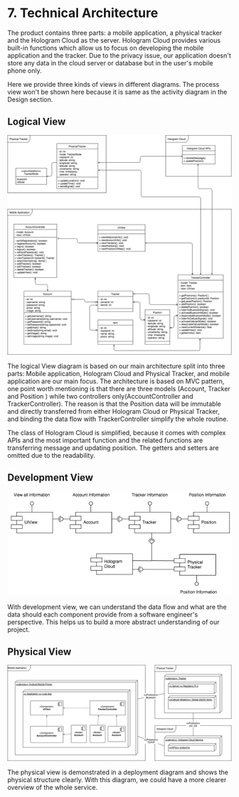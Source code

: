 # 7. Technical Architecture

The product contains three parts: a mobile application, a physical tracker and the Hologram Cloud as the server. Hologram Cloud provides various built-in functions which allow us to focus on developing the mobile application and the tracker. Due to the privacy issue, our application doesn't store any data in the cloud server or database but in the user's mobile phone only.

Here we provide three kinds of views in different diagrams. The process view won't be shown here because it is same as the activity diagram in the Design section.

## Logical View

![](assets/7-technical-architecture-logical.jpg)

The logical View diagram is based on our main architecture split into three parts: Mobile application, Hologram Cloud and Physical Tracker, and mobile application are our main focus. The architecture is based on MVC pattern, one point worth mentioning is that there are three models (Account, Tracker and Position ) while two controllers only(AccountController and TrackerController). The reason is that the Position data will be immutable and directly transferred from either Hologram Cloud or Physical Tracker, and binding the data flow with TrackerController simplify the whole routine.

The class of Hologram Cloud is simplified, because it comes with complex APIs and the most important function and the related functions are transferring message and updating position. The getters and setters are omitted due to the readability.

## Development View

![](assets/7-technical-architecture-development.jpg)

With development view, we can understand the data flow and what are the data should each component provide from a software engineer's perspective. This helps us to build a more abstract understanding of our project.

## Physical View

![](assets/7-technical-architecture-physical.jpg)

The physical view is demonstrated in a deployment diagram and shows the physical structure clearly. With this diagram, we could have a more clearer overview of the whole service.
